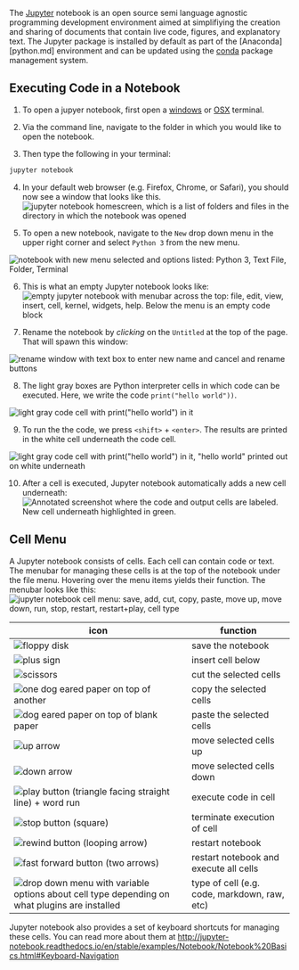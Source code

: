The [Jupyter](http://jupyter.org/) notebook is an open source semi language agnostic programming development environment aimed at simplifiying the creation and sharing of documents that contain live code, figures, and explanatory text. The Jupyter package is installed by default as part of the [Anaconda][python.md] environment and can be updated using the [conda](conda.md) package management system. 

## Executing Code in a Notebook
1. To open a jupyer notebook, first open a [windows](windows_terminal.md) or [OSX](osx_terminal.md) terminal. 

2. Via the command line, navigate to the folder in which  you would like to open the notebook. 

3. Then type the following in your terminal:
```bash
jupyter notebook
```

4. In your default web browser (e.g. Firefox, Chrome, or Safari), you should now see a window that looks like this.
![jupyter notebook homescreen, which is a list of folders and files in the directory in which the notebook was opened](../images/osx/jupyter/notebook01.png)

5. To open a new notebook, navigate to the `New` drop down menu in the upper right corner and select `Python 3` from the new menu. 

![notebook with new menu selected and options listed: Python 3, Text File, Folder, Terminal ](../images/osx/jupyter/notebook02.png)

6. This is what an empty Jupyter notebook looks like: 
![empty jupyter notebook with menubar across the top: file, edit, view, insert, cell, kernel, widgets, help. Below the menu is an empty code block](../images/osx/jupyter/notebook03.png)

7. Rename the notebook by *clicking* on the `Untitled` at the top of the page. That will spawn this window:

![rename window with text box to enter new name and cancel and rename buttons](../images/osx/jupyter/notebook04.png)

8. The light gray boxes are Python interpreter cells in which code can be executed. Here, we write the code `print("hello world"))`. 

![light gray code cell with print("hello world") in it](../images/osx/jupyter/notebook05.png)

9. To run the the code, we press `<shift>` + `<enter>`. The results are printed in the white cell underneath the code cell.

![light gray code cell with print("hello world") in it, "hello world" printed out on white underneath](../images/osx/jupyter/notebook06.png)

10. After a cell is executed, Jupyter notebook automatically adds a new cell underneath:
![Annotated screenshot where the code and output cells are labeled. New cell underneath highlighted in green.](../images/osx/jupyter/notebook07.png)

## Cell Menu

A Jupyter notebook consists of cells. Each cell can contain code or text. The menubar for managing these cells is at the top of the notebook under the file menu. Hovering over the menu items yields their function. The menubar looks like this:
![jupyter notebook cell menu: save, add, cut, copy, paste, move up, move down, run, stop, restart, restart+play, cell type](../images/osx/jupyter/cells/cell_menu.png)

icon | function
---- | --------
![floppy disk](../images/osx/jupyter/cells/cell_s.png) | save the notebook
![plus sign](../images/osx/jupyter/cells/cell_a.png) | insert cell below
![scissors](../images/osx/jupyter/cells/cell_d.png) | cut the selected cells
![one dog eared paper on top of another ](../images/osx/jupyter/cells/cell_c.png) | copy the selected cells
![dog eared paper on top of blank paper](../images/osx/jupyter/cells/cell_p.png) | paste the selected cells
![up arrow](../images/osx/jupyter/cells/cell_up.png )| move selected cells up
![down arrow](../images/osx/jupyter/cells/cell_down.png) | move selected cells down
![play button (triangle facing straight line) + word `run`](../images/osx/jupyter/cells/cell_run.png) | execute code in cell
![stop button (square)](../images/osx/jupyter/cells/cell_stop.png) | terminate execution of cell
![rewind button (looping arrow)](../images/osx/jupyter/cells/kernel_restart.png) | restart notebook
![fast forward button (two arrows)](../images/osx/jupyter/cells/kernel_restart_run.png) | restart notebook and execute all cells
![drop down menu with variable options about cell type depending on what plugins are installed](../images/osx/jupyter/cells/cell_type.png) | type of cell (e.g. code, markdown, raw, etc)

Jupyter notebook also provides a set of keyboard shortcuts for managing these cells. You can read more about them at http://jupyter-notebook.readthedocs.io/en/stable/examples/Notebook/Notebook%20Basics.html#Keyboard-Navigation